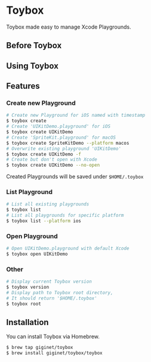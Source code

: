 # Toybox

Toybox made easy to manage Xcode Playgrounds.

## Before Toybox

## Using Toybox

## Features

### Create new Playground

```sh
# Create new Playground for iOS named with timestamp
$ toybox create
# Create 'UIKitDemo.playground' for iOS
$ toybox create UIKitDemo
# Create 'SpriteKit.playground' for macOS
$ toybox create SpriteKitDemo --platform macos
# Overwrite existing playground 'UIKitDemo'
$ toybox create UIKitDemo -f
# Create but don't open with Xcode
$ toybox create UIKitDemo --no-open
```

Created Playgrounds will be saved under `$HOME/.toybox`

### List Playground

```sh
# List all existing playgrounds
$ toybox list
# List all playgrounds for specific platform
$ toybox list --platform ios
```

### Open Playground

```sh
# Open UIKitDemo.playground with default Xcode
$ toybox open UIKitDemo
```

### Other

```sh
# Display current Toybox version
$ toybox version
# Display path to Toybox root directory,
# It should return '$HOME/.toybox'
$ toybox root
```

## Installation

You can install Toybox via Homebrew.

```sh
$ brew tap giginet/toybox
$ brew install giginet/toybox/toybox
```
